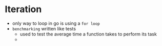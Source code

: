 # Iteration

- only way to loop in go is using a `for loop`
- `benchmarking` written like tests
  - used to test the average time a function takes to perform its task
  - 